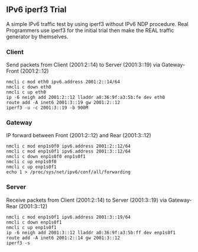 ## IPv6 iperf3 Trial
A simple IPv6 traffic test by using iperf3 without IPv6 NDP procedure.
Real Programmers use iperf3 for the initial trial then make the REAL traffic generator by themselves.

### Client
Send packets from Client (2001:2::14) to Server (2001:3::19) via Gateway-Front (2001:2::12)
```
nmcli c mod eth0 ipv6.address 2001:2::14/64
nmcli c down eth0
nmcli c up eth0
ip -6 neigh add 2001:2::12 lladdr a0:36:9f:a3:5b:fe dev eth0
route add -A inet6 2001:3::19 gw 2001:2::12
iperf3 -u -c 2001:3::19 -b 900M
```

### Gateway
IP forward between Front (2001:2::12) and Rear (2001:3::12)
```
nmcli c mod enp1s0f0 ipv6.address 2001:2::12/64
nmcli c mod enp1s0f1 ipv6.address 2001:3::12/64
nmcli c down enp1s0f0 enp1s0f1
nmcli c up enp1s0f0
nmcli c up enp1s0f1
echo 1 > /proc/sys/net/ipv6/conf/all/forwarding
```

### Server
Receive packets from Client (2001:2::14) to Server (2001:3::19) via Gateway-Rear (2001:3::12)
```
nmcli c mod enp1s0f1 ipv6.address 2001:3::19/64
nmcli c down enp1s0f1
nmcli c up enp1s0f1
ip -6 neigh add 2001:3::12 lladdr a0:36:9f:a3:5b:ff dev enp1s0f1
route add -A inet6 2001:2::14 gw 2001:3::12
iperf3 -s

```
